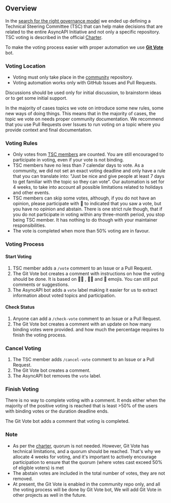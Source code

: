 ## Overview

In the [search for the right governance model](https://www.asyncapi.com/blog/governance-motivation) we ended up defining a Technical Steering Committee (TSC) that can help make decisions that are related to the entire AsyncAPI Initiative and not only a specific repository. TSC voting is described in the official [Charter](https://github.com/asyncapi/community/blob/master/CHARTER.md#4-tsc-voting).

To make the voting process easier with proper automation we use [**Git Vote**](https://github.com/cncf/gitvote) bot.

### Voting Location

- Voting must only take place in the [community](https://github.com/asyncapi/community) repository.
- Voting automation works only with GitHub Issues and Pull Requests.

Discussions should be used only for initial discussion, to brainstorm ideas or to get some initial support.

In the majority of cases topics we vote on introduce some new rules, some new ways of doing things. This means that in the majority of cases, the topic we vote on needs proper community documentation. We recommend that you use Pull Requests over Issues to run voting on a topic where you provide context and final documentation.

### Voting Rules

* Only votes from [TSC members](https://www.asyncapi.com/community/tsc) are counted. You are still encouraged to participate in voting, even if your vote is not binding.
* TSC members have no less than 7 calendar days to vote. As a community, we did not set an exact voting deadline and only have a rule that you can translate into: "Just be nice and give people at least 7 days to get familiar with the topic so they can vote". Our automation is set for 4 weeks, to take into account all possible limitations related to holidays and other events.
* TSC members can skip some votes, although, if you do not have an opinion, please participate with 👀 to indicated that you saw a vote, but you have no opinion and abstain. There is one strict rule though, that if you do not participate in voting within any three-month period, you stop being TSC member. It has nothing to do though with your maintainer responsibilities.
* The vote is completed when more than 50% voting are in favour.

### Voting Process

#### Start Voting

1. TSC member adds a `/vote` comment to an Issue or a Pull Request.
2. The Git Vote bot creates a comment with instructions on how the voting should be done. It is based on  👍🏼 , 👎🏼 and 👀 emojis. You can still put comments or suggestions.
3. The AsyncAPI bot adds a `vote` label making it easier for us to extract information about voted topics and participation.

#### Check Status

1. Anyone can add a `/check-vote` comment to an Issue or a Pull Request.
2. The Git Vote bot creates a comment with an update on how many binding votes were provided. and how much the percentage requires to finish the voting process.

### Cancel Voting

1. The TSC member adds `/cancel-vote` comment to an Issue or a Pull Request.
2. The Git Vote bot creates a comment.
3. The AsyncAPI bot removes the `vote` label.

### Finish Voting

There is no way to complete voting with a comment. It ends either when the majority of the positive voting is reached that is least >50% of the users with binding votes or the duration deadline ends.

The Git Vote bot adds a comment that voting is completed.

### Note

* As per the [charter](./CHARTER.md), quorum is not needed. However, Git Vote has technical limitations, and a quorum should be reached. That's why we allocate 4 weeks for voting, and it's important to actively encourage participation to ensure that the quorum (where votes cast exceed 50% of eligible voters) is met
* The abstain votes are included in the total number of votes, they are not removed.
* At present, the Git Vote is enabled in the community repo only, and all the voting process will be done by Git Vote bot, We will add Git Vote in other projects as well in the future.
